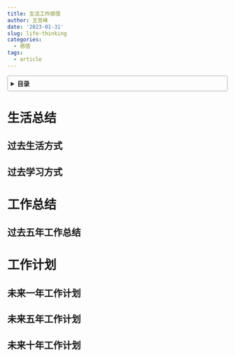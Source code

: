 ```yaml
---
title: 生活工作感悟
author: 王哲峰
date: '2023-01-31'
slug: life-thinking
categories:
  - 感悟
tags:
  - article
---
```


<style>
details {
    border: 1px solid #aaa;
    border-radius: 4px;
    padding: .5em .5em 0;
}
summary {
    font-weight: bold;
    margin: -.5em -.5em 0;
    padding: .5em;
}
details[open] {
    padding: .5em;
}
details[open] summary {
    border-bottom: 1px solid #aaa;
    margin-bottom: .5em;
}
</style>

<details><summary>目录</summary><p>

- [生活总结](#生活总结)
  - [过去生活方式](#过去生活方式)
  - [过去学习方式](#过去学习方式)
- [工作总结](#工作总结)
  - [过去五年工作总结](#过去五年工作总结)
- [工作计划](#工作计划)
  - [未来一年工作计划](#未来一年工作计划)
  - [未来五年工作计划](#未来五年工作计划)
  - [未来十年工作计划](#未来十年工作计划)
</p></details><p></p>

# 生活总结

## 过去生活方式

## 过去学习方式

# 工作总结

## 过去五年工作总结

# 工作计划

## 未来一年工作计划

## 未来五年工作计划

## 未来十年工作计划

